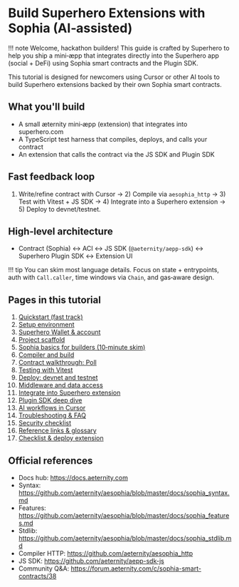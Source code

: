 # Build Superhero Extensions with Sophia (AI‑assisted)

!!! note
    Welcome, hackathon builders! This guide is crafted by Superhero to help you ship a mini‑æpp that integrates directly into the Superhero app (social + DeFi) using Sophia smart contracts and the Plugin SDK.

This tutorial is designed for newcomers using Cursor or other AI tools to build Superhero extensions backed by their own Sophia smart contracts.

## What you'll build
- A small æternity mini‑æpp (extension) that integrates into superhero.com
- A TypeScript test harness that compiles, deploys, and calls your contract
- An extension that calls the contract via the JS SDK and Plugin SDK

## Fast feedback loop
1) Write/refine contract with Cursor → 2) Compile via `aesophia_http` → 3) Test with Vitest + JS SDK → 4) Integrate into a Superhero extension → 5) Deploy to devnet/testnet.

## High‑level architecture
- Contract (Sophia) ↔ ACI ↔ JS SDK (`@aeternity/aepp-sdk`) ↔ Superhero Plugin SDK ↔ Extension UI

!!! tip
    You can skim most language details. Focus on state + entrypoints, auth with `Call.caller`, time windows via `Chain`, and gas‑aware design.

## Pages in this tutorial
1. [Quickstart (fast track)](./tutorials/hackathon/00a-quickstart.md)
2. [Setup environment](./tutorials/hackathon/01-setup-environment.md)
3. [Superhero Wallet & account](./tutorials/hackathon/01a-superhero-wallet-and-account.md)
4. [Project scaffold](./tutorials/hackathon/02-project-scaffold.md)
5. [Sophia basics for builders (10‑minute skim)](./tutorials/hackathon/03-sophia-basics-for-builders.md)
6. [Compiler and build](./tutorials/hackathon/04-compiler-and-build.md)
7. [Contract walkthrough: Poll](./tutorials/hackathon/05-contract-poll-walkthrough.md)
8. [Testing with Vitest](./tutorials/hackathon/06-testing-with-vitest.md)
9. [Deploy: devnet and testnet](./tutorials/hackathon/07-deploy-devnet-and-testnet.md)
10. [Middleware and data access](./tutorials/hackathon/07a-middleware-and-data-access.md)
11. [Integrate into Superhero extension](./tutorials/hackathon/08-integrate-into-superhero-extension.md)
12. [Plugin SDK deep dive](./tutorials/hackathon/08a-plugin-sdk-deep-dive.md)
13. [AI workflows in Cursor](./tutorials/hackathon/09-ai-workflows-in-cursor.md)
14. [Troubleshooting & FAQ](./tutorials/hackathon/10-troubleshooting-and-faq.md)
15. [Security checklist](./tutorials/hackathon/11-security-checklist.md)
16. [Reference links & glossary](./tutorials/hackathon/12-reference-links-and-glossary.md)
17. [Checklist & deploy extension](./tutorials/hackathon/13-checklist-and-deploy-extension.md)

## Official references
- Docs hub: https://docs.aeternity.com
- Syntax: https://github.com/aeternity/aesophia/blob/master/docs/sophia_syntax.md
- Features: https://github.com/aeternity/aesophia/blob/master/docs/sophia_features.md
- Stdlib: https://github.com/aeternity/aesophia/blob/master/docs/sophia_stdlib.md
- Compiler HTTP: https://github.com/aeternity/aesophia_http
- JS SDK: https://github.com/aeternity/aepp-sdk-js
- Community Q&A: https://forum.aeternity.com/c/sophia-smart-contracts/38

